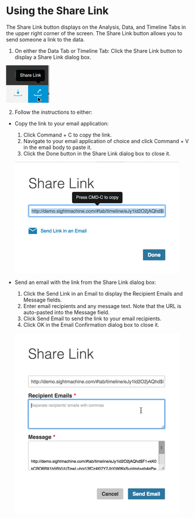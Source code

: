 # Using the Share Link

The Share Link button displays on the Analysis, Data, and Timeline Tabs in the upper right corner of the screen. The Share Link button allows you to send someone a link to the data.

1. On either the Data Tab or Timeline Tab: Click the Share Link button to display a Share Link dialog box.

  ![](/assets/shareLink7_24_16.png)

2. Follow the instructions to either:

  * Copy the link to your email application:

    1. Click Command + C to copy the link.
    2. Navigate to your email application of choice and click Command + V in the email body to paste it.
    3. Click the Done button in the Share Link dialog box to close it.

      ![](ShareLinkPopup.png)


  * Send an email with the link from the Share Link dialog box:

    1. Click the Send Link in an Email to display the Recipient Emails and Message fields.
    2. Enter email recipients and any message text. Note that the URL is auto-pasted into the Message field.  
    3. Click Send Email to send the link to your email recipients.
    4. Click OK in the Email Confirmation dialog box to close it.

      ![](ShareLinkEmail.png)




